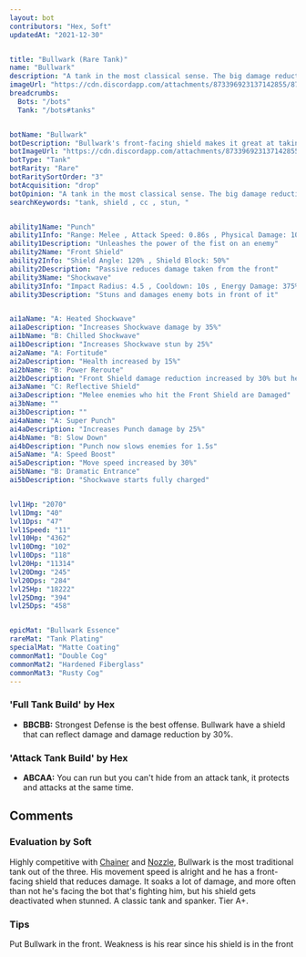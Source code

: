 ```yaml
---
layout: bot
contributors: "Hex, Soft"
updatedAt: "2021-12-30"


title: "Bullwark (Rare Tank)"
name: "Bullwark"
description: "A tank in the most classical sense. The big damage reduction from the front allows it to soak lots of damage, allowing Bullwaark to always keep pushing forwards to disturb and stun.\n- Speciality: aggro, tank & stun\n- Combo: placement & CC abilities to ensure no bot is flanking it\n- Note: Front Shield gets disabled under stun"
imageUrl: "https://cdn.discordapp.com/attachments/873396923137142855/873397823192842281/bullwark.png"
breadcrumbs:
  Bots: "/bots"
  Tank: "/bots#tanks"


botName: "Bullwark"
botDescription: "Bullwark's front-facing shield makes it great at taking on a single enemy, or a group of enemies from the same direction."
botImageUrl: "https://cdn.discordapp.com/attachments/873396923137142855/873397823192842281/bullwark.png"
botType: "Tank"
botRarity: "Rare"
botRaritySortOrder: "3"
botAcquisition: "drop"
botOpinion: "A tank in the most classical sense. The big damage reduction from the front allows it to soak lots of damage, allowing Bullwaark to always keep pushing forwards to disturb and stun."
searchKeywords: "tank, shield , cc , stun, "


ability1Name: "Punch"
ability1Info: "Range: Melee , Attack Speed: 0.86s , Physical Damage: 100%"
ability1Description: "Unleashes the power of the fist on an enemy"
ability2Name: "Front Shield"
ability2Info: "Shield Angle: 120% , Shield Block: 50%"
ability2Description: "Passive reduces damage taken from the front"
ability3Name: "Shockwave"
ability3Info: "Impact Radius: 4.5 , Cooldown: 10s , Energy Damage: 375% , Stun Duration: 2.5s , Knockback: Large"
ability3Description: "Stuns and damages enemy bots in front of it"


ai1aName: "A: Heated Shockwave"
ai1aDescription: "Increases Shockwave damage by 35%"
ai1bName: "B: Chilled Shockwave"
ai1bDescription: "Increases Shockwave stun by 25%"
ai2aName: "A: Fortitude"
ai2aDescription: "Health increased by 15%"
ai2bName: "B: Power Reroute"
ai2bDescription: "Front Shield damage reduction increased by 30% but health decreased by 10%"
ai3aName: "C: Reflective Shield"
ai3aDescription: "Melee enemies who hit the Front Shield are Damaged"
ai3bName: ""
ai3bDescription: ""
ai4aName: "A: Super Punch"
ai4aDescription: "Increases Punch damage by 25%"
ai4bName: "B: Slow Down"
ai4bDescription: "Punch now slows enemies for 1.5s"
ai5aName: "A: Speed Boost"
ai5aDescription: "Move speed increased by 30%"
ai5bName: "B: Dramatic Entrance"
ai5bDescription: "Shockwave starts fully charged"


lvl1Hp: "2070"
lvl1Dmg: "40"
lvl1Dps: "47"
lvl1Speed: "11"
lvl10Hp: "4362"
lvl10Dmg: "102"
lvl10Dps: "118"
lvl20Hp: "11314"
lvl20Dmg: "245"
lvl20Dps: "284"
lvl25Hp: "18222"
lvl25Dmg: "394"
lvl25Dps: "458"


epicMat: "Bullwark Essence"
rareMat: "Tank Plating"
specialMat: "Matte Coating"
commonMat1: "Double Cog"
commonMat2: "Hardened Fiberglass"
commonMat3: "Rusty Cog"
---
```


### 'Full Tank Build' by Hex
- **BBCBB:** Strongest Defense is the best offense. Bullwark have a shield that can reflect damage and damage reduction by 30%.

### 'Attack Tank Build' by Hex
- **ABCAA:** You can run but you can't hide from an attack tank, it protects and attacks at the same time.

## Comments

### Evaluation by Soft
Highly competitive with [Chainer](/Chainer) and [Nozzle](/Nozzle), Bullwark is the most traditional tank out of the three. His movement speed is alright and he has a front-facing shield that reduces damage. It soaks a lot of damage, and more often than not he's facing the bot that's fighting him, but his shield gets deactivated when stunned. A classic tank and spanker. Tier A+.

### Tips
Put Bullwark in the front. Weakness is his rear since his shield is in the front


